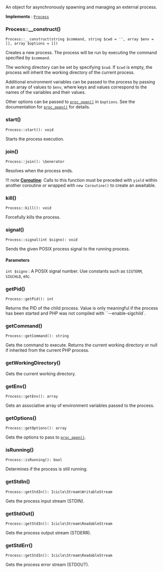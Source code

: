 An object for asynchronously spawning and managing an external process.

**Implements**
:   [`Process`](Process.md)


### Process::__construct()

    Process::__construct(string $command, string $cwd = '', array $env = [], array $options = [])

Creates a new process. The process will be run by executing the command specified by `$command`.

The working directory can be set by specifying `$cwd`. If `$cwd` is empty, the process will inherit the working directory of the current process.

Additional environment variables can be passed to the process by passing in an array of values to `$env`, where keys and values correspond to the names of the variables and their values.

Other options can be passed to [`proc_open()`](http://php.net/proc_open) in `$options`. See the documentation for [`proc_open()`](http://php.net/proc_open) for details.

### start()

    Process::start(): void

Starts the process execution.

### join()

    Process::join(): \Generator

Resolves when the process ends.

!!! note
    [**Coroutine**](../../manual/coroutines.md): Calls to this function must be preceded with `yield` within another coroutine or wrapped with `new Coroutine()` to create an awaitable.

### kill()

    Process::kill(): void

Forcefully kills the process.

### signal()

    Process::signal(int $signo): void

Sends the given POSIX process signal to the running process.

#### Parameters
`int $signo`
:   A POSIX signal number. Use constants such as `SIGTERM`, `SIGCHLD`, etc.

### getPid()

    Process::getPid(): int

Returns the PID of the child process. Value is only meaningful if the process has been started and PHP was not compiled with ``--enable-sigchild`.

### getCommand()

    Process::getCommand(): string

Gets the command to execute. Returns the current working directory or null if inherited from the current PHP process.

### getWorkingDirectory()

Gets the current working directory.

### getEnv()

    Process::getEnv(): array

Gets an associative array of environment variables passed to the process.

### getOptions()

    Process::getOptions(): array

Gets the options to pass to [`proc_open()`](http://php.net/proc_open).

### isRunning()

    Process::isRunning(): bool

Determines if the process is still running.

### getStdIn()

    Process::getStdIn(): Icicle\Stream\WritableStream

Gets the process input stream (STDIN).

### getStdOut()

    Process::getStdIn(): Icicle\Stream\ReadableStream

Gets the process output stream (STDERR).

### getStdErr()

    Process::getStdIn(): Icicle\Stream\ReadableStream

Gets the process error stream (STDOUT).
